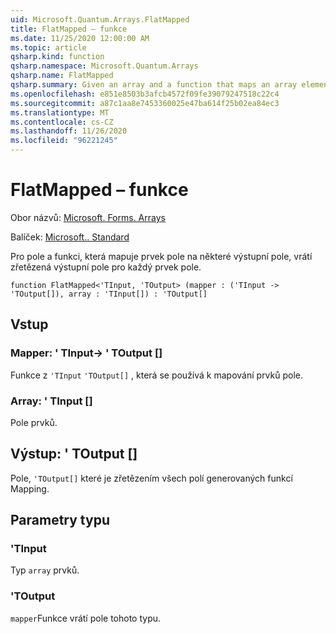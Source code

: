 ```yaml
---
uid: Microsoft.Quantum.Arrays.FlatMapped
title: FlatMapped – funkce
ms.date: 11/25/2020 12:00:00 AM
ms.topic: article
qsharp.kind: function
qsharp.namespace: Microsoft.Quantum.Arrays
qsharp.name: FlatMapped
qsharp.summary: Given an array and a function that maps an array element to some output array, returns the concatenated output arrays for each array element.
ms.openlocfilehash: e851e8503b3afcb4572f09fe39079247518c22c4
ms.sourcegitcommit: a87c1aa8e7453360025e47ba614f25b02ea84ec3
ms.translationtype: MT
ms.contentlocale: cs-CZ
ms.lasthandoff: 11/26/2020
ms.locfileid: "96221245"
---
```

# <a name="flatmapped-function"></a>FlatMapped – funkce

Obor názvů: [Microsoft. Forms. Arrays](xref:Microsoft.Quantum.Arrays)

Balíček: [Microsoft.. Standard](https://nuget.org/packages/Microsoft.Quantum.Standard)


Pro pole a funkci, která mapuje prvek pole na některé výstupní pole, vrátí zřetězená výstupní pole pro každý prvek pole.

```qsharp
function FlatMapped<'TInput, 'TOutput> (mapper : ('TInput -> 'TOutput[]), array : 'TInput[]) : 'TOutput[]
```


## <a name="input"></a>Vstup

### <a name="mapper--tinput---toutput"></a>Mapper: ' TInput-> ' TOutput []

Funkce z `'TInput` `'TOutput[]` , která se používá k mapování prvků pole.


### <a name="array--tinput"></a>Array: ' TInput []

Pole prvků.



## <a name="output--toutput"></a>Výstup: ' TOutput []

Pole, `'TOutput[]` které je zřetězením všech polí generovaných funkcí Mapping.

## <a name="type-parameters"></a>Parametry typu

### <a name="tinput"></a>'TInput

Typ `array` prvků.
### <a name="toutput"></a>'TOutput

`mapper`Funkce vrátí pole tohoto typu.